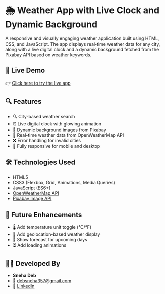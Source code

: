 # 🌦️ Weather App with Live Clock and Dynamic Background

A responsive and visually engaging weather application built using HTML, CSS, and JavaScript. The app displays real-time weather data for any city, along with a live digital clock and a dynamic background fetched from the Pixabay API based on weather keywords.

## 🔗 Live Demo

👉 [Click here to try the live app](https://iamsneha07.github.io/Weather-App-with-Live-Clock/)


## 🔍 Features

- 🔍 City-based weather search
- ⏰ Live digital clock with glowing animation
- 🌄 Dynamic background images from Pixabay
- 📡 Real-time weather data from OpenWeatherMap API
- ❌ Error handling for invalid cities
- 📱 Fully responsive for mobile and desktop


## 🛠️ Technologies Used

- HTML5
- CSS3 (Flexbox, Grid, Animations, Media Queries)
- JavaScript (ES6+)
- [OpenWeatherMap API](https://openweathermap.org/api)
- [Pixabay Image API](https://pixabay.com/api/)

## 🚀 Future Enhancements
- 🌡️ Add temperature unit toggle (°C/°F)
- 📍 Add geolocation-based weather display
- 📅 Show forecast for upcoming days
- ⏳ Add loading animations

## 👩‍💻 Developed By
- **Sneha Deb**
- 📧 debsneha357@gmail.com
- 🔗 [LinkedIn](https://www.linkedin.com/in/snehadeb33)
